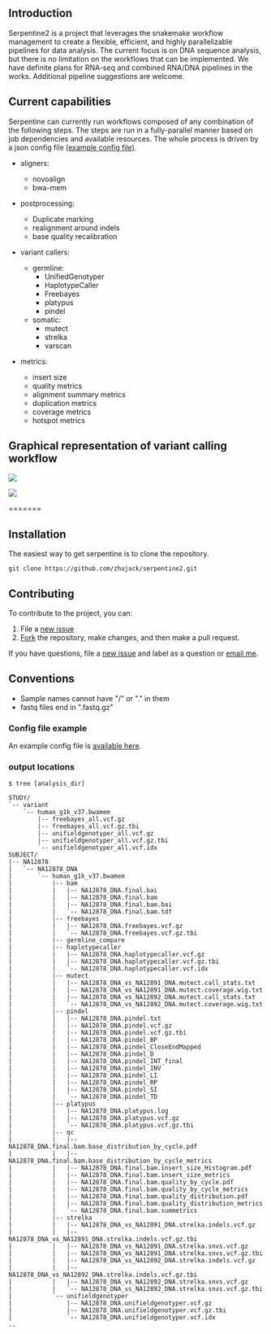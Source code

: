 
## Introduction

Serpentine2 is a project that leverages the snakemake workflow management to create a flexible, efficient, and highly parallelizable pipelines for data analysis.  The current focus is on DNA sequence analysis, but there is no limitation on the workflows that can be implemented.  We have definite plans for RNA-seq and combined RNA/DNA pipelines in the works.  Additional pipeline suggestions are welcome. 

## Current capabilities

Serpentine can currently run workflows composed of any combination of the following steps.  The steps are run in a fully-parallel manner based on job dependencies and available resources.  The whole process is driven by a json config file [(example config file)](https://github.com/NCI-CCR-GB/serpentine/blob/master/workflows/variant_calling/config.json).

- aligners: 
    - novoalign
    - bwa-mem
- postprocessing: 
    - Duplicate marking
    - realignment around indels
    - base quality recalibration
- variant callers:
    - germline:
        - UnifiedGenotyper
        - HaplotypeCaller
        - Freebayes
        - platypus
        - pindel
    - somatic:
        - mutect
        - strelka
        - varscan

- metrics:
    - insert size
    - quality metrics
    - alignment summary metrics
    - duplication metrics
    - coverage metrics
    - hotspot metrics
    

## Graphical representation of variant calling workflow

![](https://github.com/zhujack/serpentine2/blob/master/workflows/variant_calling/clinomics_rulegraph_example.png)

![](https://github.com/zhujack/serpentine2/blob/master/workflows/variant_calling/Clinomics_NCI0276_B_Panel_dag.png)


=======
## Installation

The easiest way to get serpentine is to clone the repository.

```
git clone https://github.com/zhujack/serpentine2.git
```

## Contributing

To contribute to the project, you can:

1. File a [new issue](https://github.com/NCI-CCR-GB/serpentine/issues/new)
2. [Fork](https://github.com/NCI-CCR-GB/serpentine/fork) the repository, make changes, and then make a pull request.

If you have questions, file a [new issue](https://github.com/NCI-CCR-GB/serpentine/issues/new) and label as a question or [email me](mailto:seandavi@gmail.com).


## Conventions

- Sample names cannot have "/" or "." in them
- fastq files end in ".fastq.gz"


### Config file example

An example config file is [available here](https://github.com/NCI-CCR-GB/serpentine/blob/master/workflows/variant_calling/config.json).

### output locations

```
$ tree [analysis_dir]

STUDY/
`-- variant
    `-- human_g1k_v37.bwamem
        |-- freebayes_all.vcf.gz
        |-- freebayes_all.vcf.gz.tbi
        |-- unifieldgenotyper_all.vcf.gz
        |-- unifieldgenotyper_all.vcf.gz.tbi
        `-- unifieldgenotyper_all.vcf.idx
SUBJECT/
|-- NA12878
|   `-- NA12878_DNA
|       `-- human_g1k_v37.bwamem
|           |-- bam
|           |   |-- NA12878_DNA.final.bai
|           |   |-- NA12878_DNA.final.bam
|           |   |-- NA12878_DNA.final.bam.bai
|           |   `-- NA12878_DNA.final.bam.tdf
|           |-- freebayes
|           |   |-- NA12878_DNA.freebayes.vcf.gz
|           |   `-- NA12878_DNA.freebayes.vcf.gz.tbi
|           |-- germline_compare
|           |-- haplotypecaller
|           |   |-- NA12878_DNA.haplotypecaller.vcf.gz
|           |   |-- NA12878_DNA.haplotypecaller.vcf.gz.tbi
|           |   `-- NA12878_DNA.haplotypecaller.vcf.idx
|           |-- mutect
|           |   |-- NA12878_DNA_vs_NA12891_DNA.mutect.call_stats.txt
|           |   |-- NA12878_DNA_vs_NA12891_DNA.mutect.coverage.wig.txt
|           |   |-- NA12878_DNA_vs_NA12892_DNA.mutect.call_stats.txt
|           |   `-- NA12878_DNA_vs_NA12892_DNA.mutect.coverage.wig.txt
|           |-- pindel
|           |   |-- NA12878_DNA.pindel.txt
|           |   |-- NA12878_DNA.pindel.vcf.gz
|           |   |-- NA12878_DNA.pindel.vcf.gz.tbi
|           |   |-- NA12878_DNA.pindel_BP
|           |   |-- NA12878_DNA.pindel_CloseEndMapped
|           |   |-- NA12878_DNA.pindel_D
|           |   |-- NA12878_DNA.pindel_INT_final
|           |   |-- NA12878_DNA.pindel_INV
|           |   |-- NA12878_DNA.pindel_LI
|           |   |-- NA12878_DNA.pindel_RP
|           |   |-- NA12878_DNA.pindel_SI
|           |   `-- NA12878_DNA.pindel_TD
|           |-- platypus
|           |   |-- NA12878_DNA.platypus.log
|           |   |-- NA12878_DNA.platypus.vcf.gz
|           |   `-- NA12878_DNA.platypus.vcf.gz.tbi
|           |-- qc
|           |   |-- NA12878_DNA.final.bam.base_distribution_by_cycle.pdf
|           |   |-- NA12878_DNA.final.bam.base_distribution_by_cycle_metrics
|           |   |-- NA12878_DNA.final.bam.insert_size_Histogram.pdf
|           |   |-- NA12878_DNA.final.bam.insert_size_metrics
|           |   |-- NA12878_DNA.final.bam.quality_by_cycle.pdf
|           |   |-- NA12878_DNA.final.bam.quality_by_cycle_metrics
|           |   |-- NA12878_DNA.final.bam.quality_distribution.pdf
|           |   |-- NA12878_DNA.final.bam.quality_distribution_metrics
|           |   `-- NA12878_DNA.final.bam.summetrics
|           |-- strelka
|           |   |-- NA12878_DNA_vs_NA12891_DNA.strelka.indels.vcf.gz
|           |   |-- NA12878_DNA_vs_NA12891_DNA.strelka.indels.vcf.gz.tbi
|           |   |-- NA12878_DNA_vs_NA12891_DNA.strelka.snvs.vcf.gz
|           |   |-- NA12878_DNA_vs_NA12891_DNA.strelka.snvs.vcf.gz.tbi
|           |   |-- NA12878_DNA_vs_NA12892_DNA.strelka.indels.vcf.gz
|           |   |-- NA12878_DNA_vs_NA12892_DNA.strelka.indels.vcf.gz.tbi
|           |   |-- NA12878_DNA_vs_NA12892_DNA.strelka.snvs.vcf.gz
|           |   `-- NA12878_DNA_vs_NA12892_DNA.strelka.snvs.vcf.gz.tbi
|           `-- unifieldgenotyper
|               |-- NA12878_DNA.unifieldgenotyper.vcf.gz
|               |-- NA12878_DNA.unifieldgenotyper.vcf.gz.tbi
|               `-- NA12878_DNA.unifieldgenotyper.vcf.idx
..

```
